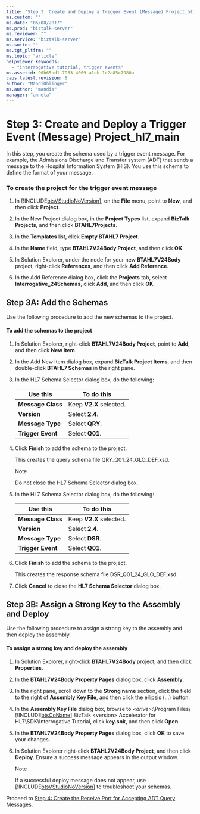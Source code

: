 ```yaml
---
title: "Step 3: Create and Deploy a Trigger Event (Message) Project_hl7_main | Microsoft Docs"
ms.custom: ""
ms.date: "06/08/2017"
ms.prod: "biztalk-server"
ms.reviewer: ""
ms.service: "biztalk-server"
ms.suite: ""
ms.tgt_pltfrm: ""
ms.topic: "article"
helpviewer_keywords: 
  - "interrogative tutorial, trigger events"
ms.assetid: 90b65ad1-7953-4009-a1eb-1c2a85c7980a
caps.latest.revision: 8
author: "MandiOhlinger"
ms.author: "mandia"
manager: "anneta"
---
```

# Step 3: Create and Deploy a Trigger Event (Message) Project_hl7_main
In this step, you create the schema used by a trigger event message. For example, the Admissions Discharge and Transfer system (ADT) that sends a message to the Hospital Information System (HIS). You use this schema to define the format of your message.  
  
### To create the project for the trigger event message  
  
1.  In [!INCLUDE[btsVStudioNoVersion](../../includes/btsvstudionoversion-md.md)], on the **File** menu, point to **New**, and then click **Project**.  
  
2.  In the New Project dialog box, in the **Project Types** list, expand **BizTalk Projects**, and then click **BTAHL7Projects**.  
  
3.  In the **Templates** list, click **Empty BTAHL7 Project**.  
  
4.  In the **Name** field, type **BTAHL7V24Body Project**, and then click **OK**.  
  
5.  In Solution Explorer, under the node for your new **BTAHL7V24Body** project, right-click **References**, and then click **Add Reference**.  
  
6.  In the Add Reference dialog box, click the **Projects** tab, select **Interrogative_24Schemas**, click **Add**, and then click **OK**.  
  
## Step 3A: Add the Schemas  
 Use the following procedure to add the new schemas to the project.  
  
#### To add the schemas to the project  
  
1.  In Solution Explorer, right-click **BTAHL7V24Body Project**, point to **Add**, and then click **New Item**.  
  
2.  In the Add New Item dialog box, expand **BizTalk Project Items**, and then double-click **BTAHL7 Schemas** in the right pane.  
  
3.  In the HL7 Schema Selector dialog box, do the following:  
  
    |Use this|To do this|  
    |--------------|----------------|  
    |**Message Class**|Keep **V2.X** selected.|  
    |**Version**|Select **2.4**.|  
    |**Message Type**|Select **QRY**.|  
    |**Trigger Event**|Select **Q01**.|  
  
4.  Click **Finish** to add the schema to the project.  
  
     This creates the query schema file QRY_Q01_24_GLO_DEF.xsd.  
  
    > [!NOTE]
    >  Do not close the HL7 Schema Selector dialog box.  
  
5.  In the HL7 Schema Selector dialog box, do the following:  
  
    |Use this|To do this|  
    |--------------|----------------|  
    |**Message Class**|Keep **V2.X** selected.|  
    |**Version**|Select **2.4**.|  
    |**Message Type**|Select **DSR**.|  
    |**Trigger Event**|Select **Q01**.|  
  
6.  Click **Finish** to add the schema to the project.  
  
     This creates the response schema file DSR_Q01_24_GLO_DEF.xsd.  
  
7.  Click **Cancel** to close the **HL7 Schema Selector** dialog box.  
  
## Step 3B: Assign a Strong Key to the Assembly and Deploy  
 Use the following procedure to assign a strong key to the assembly and then deploy the assembly.  
  
#### To assign a strong key and deploy the assembly  
  
1.  In Solution Explorer, right-click **BTAHL7V24Body** project, and then click **Properties**.  
  
2.  In the **BTAHL7V24Body Property Pages** dialog box, click **Assembly**.  
  
3.  In the right pane, scroll down to the **Strong name** section, click the field to the right of **Assembly Key File**, and then click the ellipsis (…) button.  
  
4.  In the **Assembly Key File** dialog box, browse to \<*drive*>:\Program Files\\[!INCLUDE[btsCoName](../../includes/btsconame-md.md)] BizTalk \<version> Accelerator for HL7\SDK\Interrogative Tutorial, click **key.snk**, and then click **Open**.  
  
5.  In the **BTAHL7V24Body Property Pages** dialog box, click **OK** to save your changes.  
  
6.  In Solution Explorer right-click **BTAHL7V24Body Project**, and then click **Deploy**. Ensure a success message appears in the output window.  
  
    > [!NOTE]
    >  If a successful deploy message does not appear, use [!INCLUDE[btsVStudioNoVersion](../../includes/btsvstudionoversion-md.md)] to troubleshoot your schemas.  
  
 Proceed to [Step 4: Create the Receive Port for Accepting ADT Query Messages](../../adapters-and-accelerators/accelerator-hl7/step-4-create-the-receive-port-for-accepting-adt-query-messages.md).